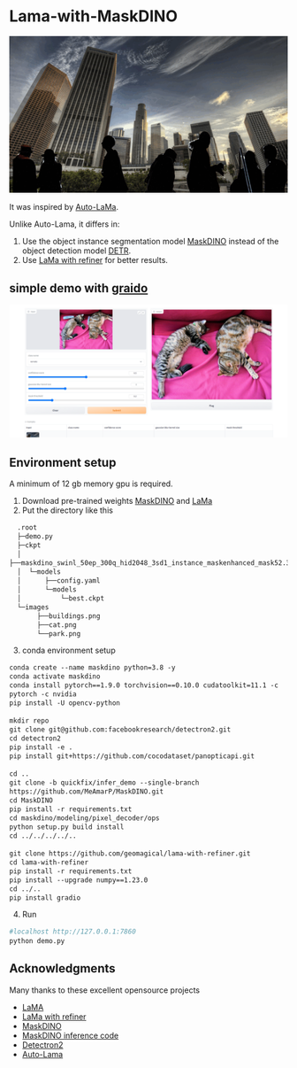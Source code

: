 # Lama-with-MaskDINO
![demo](./images/demo.gif)

It was inspired by [Auto-LaMa](https://github.com/andy971022/auto-lama#readme).

Unlike Auto-Lama, it differs in:
1. Use the object instance segmentation model [MaskDINO](https://github.com/IDEA-Research/MaskDINO) instead of the object detection model [DETR](https://github.com/facebookresearch/detr).
1. Use [LaMa with refiner](https://github.com/geomagical/lama-with-refiner) for better results.
## simple demo with [graido](https://github.com/gradio-app/gradio)
![webui](./images/webui.png)
## Environment setup
A minimum of 12 gb memory gpu is required.
1. Download pre-trained weights [MaskDINO](https://github.com/IDEA-Research/detrex-storage/releases/download/maskdino-v0.1.0/maskdino_swinl_50ep_300q_hid2048_3sd1_instance_maskenhanced_mask52.3ap_box59.0ap.pth) and [LaMa](https://disk.yandex.ru/d/ouP6l8VJ0HpMZg) 
1. Put the directory like this
```
  .root
  ├─demo.py
  ├─ckpt
  │  ├──maskdino_swinl_50ep_300q_hid2048_3sd1_instance_maskenhanced_mask52.3ap_box59.0ap.pth
  │  └─models
  │      ├──config.yaml
  │      └─models
  │          └─best.ckpt
  └─images
       ├──buildings.png
       ├──cat.png
       └──park.png     
```
3. conda environment setup
```
conda create --name maskdino python=3.8 -y
conda activate maskdino
conda install pytorch==1.9.0 torchvision==0.10.0 cudatoolkit=11.1 -c pytorch -c nvidia
pip install -U opencv-python

mkdir repo
git clone git@github.com:facebookresearch/detectron2.git
cd detectron2
pip install -e .
pip install git+https://github.com/cocodataset/panopticapi.git

cd ..
git clone -b quickfix/infer_demo --single-branch https://github.com/MeAmarP/MaskDINO.git
cd MaskDINO
pip install -r requirements.txt
cd maskdino/modeling/pixel_decoder/ops
python setup.py build install
cd ../../../../..

git clone https://github.com/geomagical/lama-with-refiner.git
cd lama-with-refiner
pip install -r requirements.txt 
pip install --upgrade numpy==1.23.0
cd ../..
pip install gradio
```
4. Run
``` bash
#localhost http://127.0.0.1:7860
python demo.py
```
## Acknowledgments
Many thanks to these excellent opensource projects
* [LaMA](https://github.com/saic-mdal/lama)
* [LaMa with refiner](https://github.com/geomagical/lama-with-refiner)
* [MaskDINO](https://github.com/IDEA-Research/MaskDINO)
* [MaskDINO inference code](https://github.com/MeAmarP/MaskDINO/tree/quickfix/infer_demo)
* [Detectron2](https://github.com/facebookresearch/detectron2)
* [Auto-Lama](https://github.com/andy971022/auto-lama)
